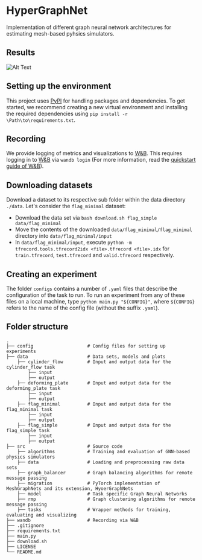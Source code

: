 # HyperGraphNet
Implementation of different graph neural network architectures for estimating 
mesh-based pyhsics simulators.

## Results
![Alt Text](https://github.com/CemOezcan/hyper-graph-nets/blob/demo/demo/flag_base.gif)

## Setting up the environment
This project uses [PyPI](https://pypi.org/) for handling packages
and dependencies. To get started, we recommend creating a new virtual environment and installing the required 
dependencies using `pip install -r \Path\to\requirements.txt`. 

##  Recording
We provide logging of metrics and visualizations to [W&B](https://wandb.ai). 
This requires logging in to [W&B](https://wandb.ai) via `wandb login` 
(For more information, read the [quickstart guide of W&B](https://docs.wandb.ai/quickstart)).

## Downloading datasets
Download a dataset to its respective sub folder within the data directory `./data`. 
Let's consider the `flag_minimal` dataset: 
* Download the data set via `bash download.sh flag_simple data/flag_minimal`
* Move the contents of the downloaded `data/flag_minimal/flag_minimal` directory into `data/flag_minimal/input`
* In `data/flag_minimal/input`, execute `python -m tfrecord.tools.tfrecord2idx <file>.tfrecord <file>.idx` 
for `train.tfrecord`, `test.tfrecord` and `valid.tfrecord` respectively.

## Creating an experiment
The folder `configs` contains a number of `.yaml` files that describe the configuration of the task to run. 
To run an experiment from any of these files on a local machine, type
`python main.py "${CONFIG}"`, where `${CONFIG}` refers to the name of the config file (without the suffix `.yaml`).

## Folder structure
    .
    ├── config                    # Config files for setting up experiments
    ├── data                      # Data sets, models and plots
        ├── cylinder_flow         # Input and output data for the cylinder_flow task
            ├── input 
            ├── output 
        ├── deforming_plate       # Input and output data for the deforming_plate task
            ├── input 
            ├── output 
        ├── flag_minimal          # Input and output data for the flag_minimal task
            ├── input 
            ├── output 
        ├── flag_simple           # Input and output data for the flag_simple task
            ├── input 
            ├── output
    ├── src                       # Source code
        ├── algorithms            # Training and evaluation of GNN-based physics simulators
        ├── data                  # Loading and preprocessing raw data sets
        ├── graph_balancer        # Graph balancing algorithms for remote message passing
        ├── migration             # PyTorch implementation of MeshGraphNets and its extension, HyoerGraphNets
        ├── model                 # Task specific Graph Neural Networks
        ├── rmp                   # Graph clustering algorithms for remote message passing
        ├── tasks                 # Wrapper methods for training, evaluating and visualizing 
    ├── wandb                     # Recording via W&B
    ├── .gitignore                 
    ├── requirements.txt           
    ├── main.py
    ├── download.sh 
    ├── LICENSE
    └── README.md
